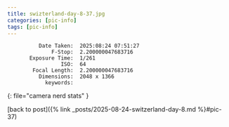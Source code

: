 ```yaml
---
title: swizterland-day-8-37.jpg
categories: [pic-info]
tags: [pic-info]
---
```


```text
          Date Taken:  2025:08:24 07:51:27
              F-Stop:  2.200000047683716
       Exposure Time:  1/261
                 ISO:  64
        Focal Length:  2.200000047683716
          Dimensions:  2048 x 1366
            keywords:  
```
{: file="camera nerd stats" }

[back to post]({% link _posts/2025-08-24-switzerland-day-8.md %}#pic-37)